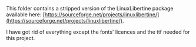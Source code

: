 This folder contains a stripped version of the LinuxLibertine package available here: [https://sourceforge.net/projects/linuxlibertine/](https://sourceforge.net/projects/linuxlibertine/).

I have got rid of everything except the fonts' licences and the ttf needed for this project.
